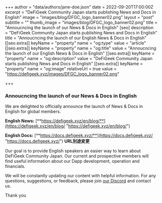 +++
author = "data/authors/jane-doe.json"
date = 2022-09-20T17:00:00Z
excerpt = "DeFiGeek Community Japan starts publishing News and Docs in English"
image = "images/blog/DFGC_logo_banner02.png"
layout = "post"
subtitle = ""
thumb_image = "images/blog/DFGC_logo_banner02.png"
title = "Annoucncing the launch of our News & Docs in English"
[seo]
description = "DeFiGeek Community Japan starts publishing News and Docs in English"
title = "Annoucncing the launch of our English News & Docs in English"
[[seo.extra]]
keyName = "property"
name = "og:type"
value = "article"
[[seo.extra]]
keyName = "property"
name = "og:title"
value = "Annoucncing the launch of our English News & Docs in English"
[[seo.extra]]
keyName = "property"
name = "og:description"
value = "DeFiGeek Community Japan starts publishing News and Docs in English"
[[seo.extra]]
keyName = "property"
name = "og:image"
relativeUrl = true
value = "https://defigeek.xyz/images/DFGC_logo_banner02.png"

+++
### Annoucncing the launch of our News & Docs in English

We are delighted to officially announce the launch of News & Docs in English for global members.

**English News:** [**https://defigeek.xyz/en/blog/**](https://defigeek.xyz/en/blog/ "https://defigeek.xyz/en/blog/")

**English Docs:** [**https://docs.defigeek.xyz/**](https://docs.defigeek.xyz/ "https://docs.defigeek.xyz/") **URL別途変更**

Our goal is to provide English speakers an easier way to learn about DeFiGeek Community Japan. Our current and prospective members will find useful information about our Dapp development, operation and financials.

We will be constantly updating our content with helpful information. For any questions, suggestions, or feedback, please join [our Discord]("https://discord.gg/FQYXqVBEnh") and contact us.

Thank you